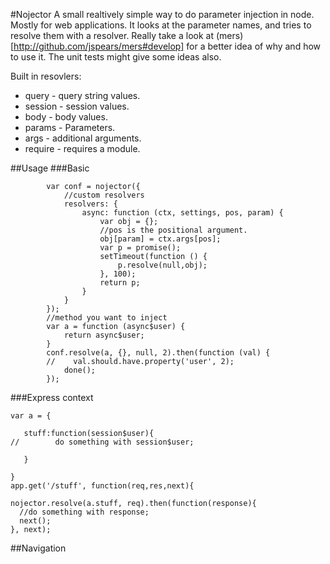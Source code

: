 #Nojector
A small realtively simple way to do parameter injection in node. Mostly for
web applications.  It looks at the parameter names, and tries to resolve them
with a resolver.  Really take a look at (mers)[http://github.com/jspears/mers#develop] for
a better idea of why and how to use it.  The unit tests might give some ideas also.


Built in resovlers:
* query - query string values.
* session - session values.
* body - body values.
* params - Parameters.
* args - additional arguments.
* require - requires a module.

##Usage
###Basic


```
        var conf = nojector({
            //custom resolvers
            resolvers: {
                async: function (ctx, settings, pos, param) {
                    var obj = {};
                    //pos is the positional argument.
                    obj[param] = ctx.args[pos];
                    var p = promise();
                    setTimeout(function () {
                        p.resolve(null,obj);
                    }, 100);
                    return p;
                }
            }
        });
        //method you want to inject
        var a = function (async$user) {
            return async$user;
        }
        conf.resolve(a, {}, null, 2).then(function (val) {
        //    val.should.have.property('user', 2);
            done();
        });
```

###Express context

```
var a = {

   stuff:function(session$user){
//        do something with session$user;

   }

}
app.get('/stuff', function(req,res,next){

nojector.resolve(a.stuff, req).then(function(response){
  //do something with response;
  next();
}, next);

```

##Navigation

```


```